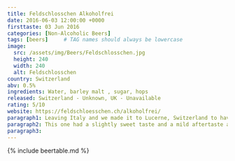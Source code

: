 ```yaml
---
title: Feldschlosschen Alkoholfrei
date: 2016-06-03 12:00:00 +0000
firsttaste: 03 Jun 2016
categories: [Non-Alcoholic Beers]
tags: [beers]     # TAG names should always be lowercase
image:
  src: /assets/img/Beers/Feldschlosschen.jpg
  height: 240
  width: 240
  alt: Feldschlosschen
country: Switzerland
abv: 0.5%
ingredients: Water, barley malt , sugar, hops
released: Switzerland - Unknown, UK - Unavailable
rating: 5/10
website: https://feldschloesschen.ch/alkoholfrei/
paragraph1: Leaving Italy and we made it to Lucerne, Switzerland to have a lunch break before the drive to the campsite in France. And that meant my first taste of a Swiss non-alcoholic beer
paragraph2: This one had a slightly sweet taste and a mild aftertaste and was probably the highlight of our lunch break as what we ordered for food wasn't what we thought it was and the kids were very disappointed and that left a more sour taste in my mouth rather than the beer
paragraph3: 
---
```

{% include beertable.md %}
